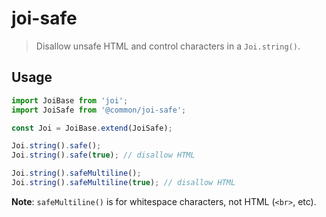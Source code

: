 # joi-safe

> Disallow unsafe HTML and control characters in a `Joi.string()`.

## Usage

```js
import JoiBase from 'joi';
import JoiSafe from '@common/joi-safe';

const Joi = JoiBase.extend(JoiSafe);

Joi.string().safe();
Joi.string().safe(true); // disallow HTML

Joi.string().safeMultiline();
Joi.string().safeMultiline(true); // disallow HTML
```

**Note**: `safeMultiline()` is for whitespace characters, not HTML (`<br>`, etc).
